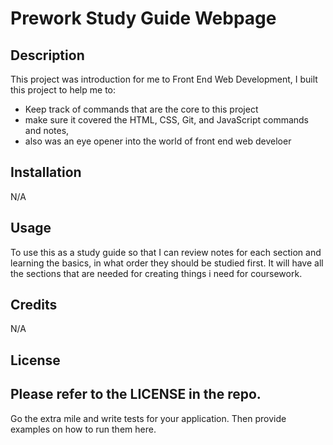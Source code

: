 # Prework Study Guide Webpage

## Description

This project was introduction for me to Front End Web Development,
I built this project to help me to:

- Keep track of commands that are the core to this project 
- make sure it covered the HTML, CSS, Git, and JavaScript commands and notes,
- also was an eye opener into the world of front end web develoer

## Installation

N/A

## Usage

To use this as a study guide so that I can review notes for each section and learning the basics, in what order they should be studied first.
It will have all the sections that are needed for creating things i need for coursework.


## Credits

N/A

## License

Please refer to the LICENSE in the repo.
---


Go the extra mile and write tests for your application. Then provide examples on how to run them here.
